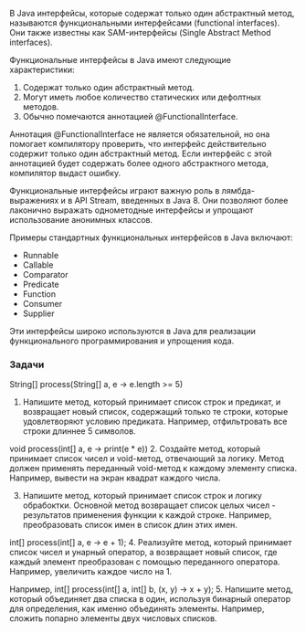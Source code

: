 В Java интерфейсы, которые содержат только один абстрактный метод, называются функциональными интерфейсами (functional interfaces). Они также известны как SAM-интерфейсы (Single Abstract Method interfaces).

Функциональные интерфейсы в Java имеют следующие характеристики:

1. Содержат только один абстрактный метод.
2. Могут иметь любое количество статических или дефолтных методов.
3. Обычно помечаются аннотацией @FunctionalInterface.

Аннотация @FunctionalInterface не является обязательной, но она помогает компилятору проверить, что интерфейс действительно содержит только один абстрактный метод. Если интерфейс с этой аннотацией будет содержать более одного абстрактного метода, компилятор выдаст ошибку.

Функциональные интерфейсы играют важную роль в лямбда-выражениях и в API Stream, введенных в Java 8. Они позволяют более лаконично выражать однометодные интерфейсы и упрощают использование анонимных классов.

Примеры стандартных функциональных интерфейсов в Java включают:

- Runnable
- Callable
- Comparator
- Predicate
- Function
- Consumer
- Supplier

Эти интерфейсы широко используются в Java для реализации функционального программирования и упрощения кода.

### Задачи

String[] process(String[] a, e -> e.length >= 5)
1. Напишите метод, который принимает список строк и предикат, и возвращает новый список, содержащий только те строки, которые удовлетворяют условию предиката. Например, отфильтровать все строки длиннее 5 символов.

void process(int[] a, e -> print(e * e))
2. Создайте метод, который принимает список чисел и void-метод, отвечающий за логику. Метод должен применять переданный void-метод к каждому элементу списка. Например, вывести на экран квадрат каждого числа.

3. Напишите метод, который принимает список строк и логику обрабоктки. Основной метод возвращает список целых чисел - результатов применения функции к каждой строке. Например, преобразовать список имен в список длин этих имен.

int[] process(int[] a, e -> e + 1);
4. Реализуйте метод, который принимает список чисел и унарный оператор, а возвращает новый список, где каждый элемент преобразован с помощью переданного оператора. Например, увеличить каждое число на 1.

Например, int[] process(int[] a, int[] b, (x, y) -> x + y);
5. Напишите метод, который объединяет два списка в один, используя бинарный оператор для определения, как именно объединять элементы. Например, сложить попарно элементы двух числовых списков.
 